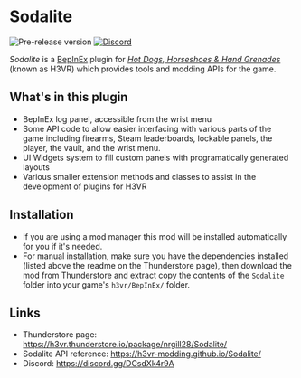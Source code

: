 # Sodalite
![Pre-release version](https://img.shields.io/github/v/release/H3VR-Modding/Sodalite?include_prereleases&label=version&style=flat-square)
[![Discord](https://img.shields.io/discord/777351065950879744?label=&logo=discord&logoColor=ffffff&color=7389D8&labelColor=6A7EC2&style=flat-square)](https://discord.gg/DCsdXk4r9A)

_Sodalite_ is a [BepInEx](https://github.com/BepInEx/BepInEx) plugin for *[Hot Dogs, Horseshoes & Hand Grenades](https://store.steampowered.com/app/450540/Hot_Dogs_Horseshoes__Hand_Grenades/)* (known as H3VR) which provides tools and modding APIs for the game.

## What's in this plugin
- BepInEx log panel, accessible from the wrist menu
- Some API code to allow easier interfacing with various parts of the game including firearms, Steam leaderboards, lockable panels, the player, the vault, and the wrist menu.
- UI Widgets system to fill custom panels with programatically generated layouts
- Various smaller extension methods and classes to assist in the development of plugins for H3VR

## Installation
- If you are using a mod manager this mod will be installed automatically for you if it's needed.
- For manual installation, make sure you have the dependencies installed (listed above the readme on the Thunderstore page), then download the mod from Thunderstore and extract copy the contents of the `Sodalite` folder into your game's `h3vr/BepInEx/` folder.

## Links
- Thunderstore page: https://h3vr.thunderstore.io/package/nrgill28/Sodalite/
- Sodalite API reference: https://h3vr-modding.github.io/Sodalite/
- Discord: https://discord.gg/DCsdXk4r9A
